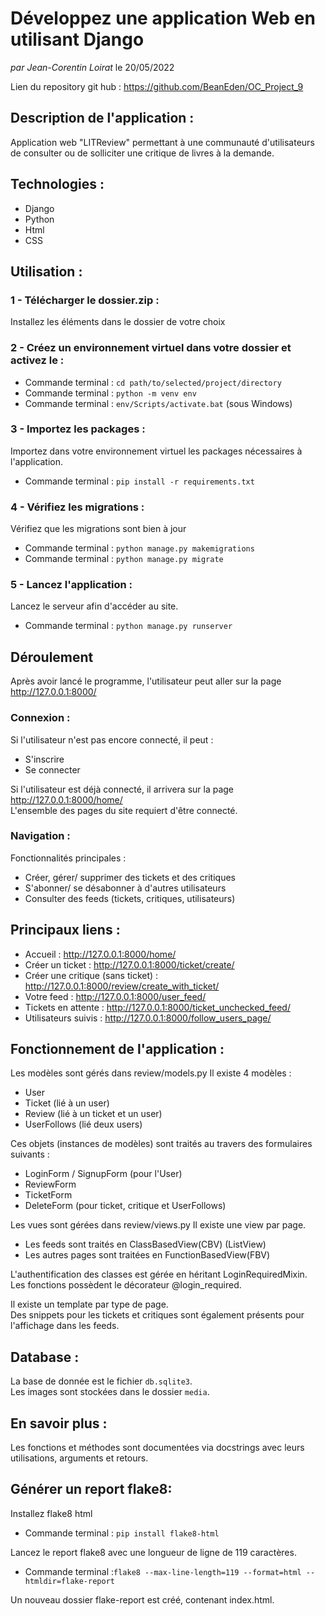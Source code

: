 # Développez une application Web en utilisant Django
*par Jean-Corentin Loirat*
le 20/05/2022

Lien du repository git hub : https://github.com/BeanEden/OC_Project_9

## Description de l'application :
Application web "LITReview" permettant à une communauté d'utilisateurs de consulter ou de solliciter une critique de livres à la demande.

## Technologies :
* Django
* Python
* Html
* CSS

## Utilisation :

### 1 - Télécharger le dossier.zip :
Installez les éléments dans le dossier de votre choix

### 2 - Créez un environnement virtuel dans votre dossier et activez le :
* Commande terminal : `cd path/to/selected/project/directory`
* Commande terminal : `python -m venv env`
* Commande terminal : `env/Scripts/activate.bat` (sous Windows)

### 3 - Importez les packages :
Importez dans votre environnement virtuel les packages nécessaires à l'application.
* Commande terminal : `pip install -r requirements.txt`

### 4 - Vérifiez les migrations : 
Vérifiez que les migrations sont bien à jour
* Commande terminal : `python manage.py makemigrations`
* Commande terminal : `python manage.py migrate`

### 5 - Lancez l'application : 
Lancez le serveur afin d'accéder au site.
* Commande terminal : `python manage.py runserver`


## Déroulement
Après avoir lancé le programme, l'utilisateur peut aller sur la page 
http://127.0.0.1:8000/

### Connexion : 
Si l'utilisateur n'est pas encore connecté, il peut :
* S'inscrire
* Se connecter

Si l'utilisateur est déjà connecté, il arrivera sur la page 
http://127.0.0.1:8000/home/ \
L'ensemble des pages du site requiert d'être connecté.

### Navigation : 

Fonctionnalités principales :
* Créer, gérer/ supprimer des tickets et des critiques
* S'abonner/ se désabonner à d'autres utilisateurs
* Consulter des feeds (tickets, critiques, utilisateurs)


## Principaux liens :
* Accueil : http://127.0.0.1:8000/home/
* Créer un ticket : http://127.0.0.1:8000/ticket/create/
* Créer une critique (sans ticket) : http://127.0.0.1:8000/review/create_with_ticket/
* Votre feed : http://127.0.0.1:8000/user_feed/
* Tickets en attente : http://127.0.0.1:8000/ticket_unchecked_feed/
* Utilisateurs suivis : http://127.0.0.1:8000/follow_users_page/

## Fonctionnement de l'application : 
Les modèles sont gérés dans review/models.py
Il existe 4 modèles : 
* User
* Ticket (lié à un user)
* Review (lié à un ticket et un user)
* UserFollows (lié deux users)

Ces objets (instances de modèles) sont traités au travers des formulaires suivants :
* LoginForm / SignupForm (pour l'User)
* ReviewForm
* TicketForm
* DeleteForm (pour ticket, critique et UserFollows)

Les vues sont gérées dans review/views.py
Il existe une view par page.
* Les feeds sont traités en ClassBasedView(CBV) (ListView)
* Les autres pages sont traitées en FunctionBasedView(FBV)

L'authentification des classes est gérée en héritant LoginRequiredMixin.\
Les fonctions possèdent le décorateur @login_required.

Il existe un template par type de page.\
Des snippets pour les tickets et critiques sont également présents pour l'affichage dans les feeds.


## Database :
La base de donnée est le fichier `db.sqlite3`.\
Les images sont stockées dans le dossier `media`.


## En savoir plus :
Les fonctions et méthodes sont documentées via docstrings avec leurs utilisations, arguments et retours.


## Générer un report flake8:
Installez flake8 html

* Commande terminal : `pip install flake8-html`

Lancez le report flake8 avec une longueur de ligne de 119 caractères.
* Commande terminal :`flake8 --max-line-length=119 --format=html --htmldir=flake-report`

Un nouveau dossier flake-report est créé, contenant index.html.
